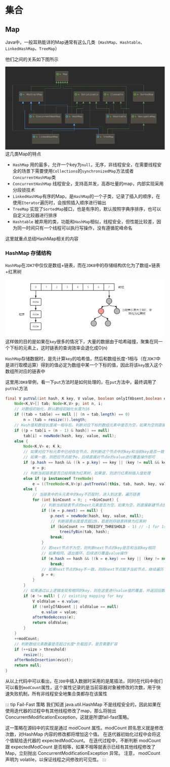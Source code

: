 # 集合

## Map
Java中，一般耳熟能详的Map通常有这么几类（`HashMap`、`Hashtable`、`LinkedHashMap`、`TreeMap`）

他们之间的关系如下图所示

![](../.vuepress/public/img/collection/map-extends.png)
这几类Map的特点
* `HashMap` 用的最多，允许一个key为`null`，无序，非线程安全，在需要线程安全的场景下需要使用`Collections`的`synchronizedMap`方法或者`ConcurrentHashMap`类
* `ConcurrentHashMap` 线程安全，支持高并发，高吞吐量的map，内部实现采用分段锁技术
* `LinkedHashMap`有序的Map，是`HashMap`的一个子类，记录了插入的顺序，在使用`Iterator`遍历时，会按照插入顺序进行输出
* `TreeMap` 实现了`SortedMap`接口，也是有序的，默认按照字典序排序，也可以自定义比较器进行排序
* `Hashtable` 被弃用的类，功能和`HashMap`相似，线程安全，但性能比较差，因为同一时间只有一个线程可以执行写操作，没有遵循驼峰命名

这里就重点总结HashMap相关的内容

### HashMap 存储结构
`HashMap`在`JDK7`中仅仅是数组+链表，而在`JDK8`中的存储结构优化为了数组+链表+红黑树

![](../.vuepress/public/img/collection/red-black-tree.png)
这样做的目的是如果在`key`很多的情况下，大量的数据由于哈希碰撞，聚集在同一个下标的元素上，这时链表的查询效率会退化成O(n)

`HashMap`存储数据时，是先计算`key`的哈希值，然后和数组长度-1相与（在`JDK7`中是进行取模运算）得到的值必定为数组中某一个下标的值，因此将该`key`放入这个数组所对应的链表中

这里用`JDK8`举例，看一下`put`方法时是如何处理的，在`put`方法中，最终调用了`putVal`方法

```java
final V putVal(int hash, K key, V value, boolean onlyIfAbsent,boolean evict) {
    Node<K,V>[] tab; Node<K,V> p; int n, i;
    // 对数组初始化，默认数组初始化长度为16
    if ((tab = table) == null || (n = tab.length) == 0)
        n = (tab = resize()).length;
    // Hash值和数组长度减一相与后，判断对应下标的数组元素中是否为空，如果为空则直接新建一个节点放入数组中
    if ((p = tab[i = (n - 1) & hash]) == null)
        tab[i] = newNode(hash, key, value, null);
    else {
        Node<K,V> e; K k;
        // 如果对应下标元素中已经存在节点，则判断这个节点中的key和当前key是否一致
        // 如果一致，则把旧节点赋予e，后续直接对节点e的value进行覆盖操作即可
        if (p.hash == hash && ((k = p.key) == key || (key != null && key.equals(k))))
            e = p;
        // 判断当前链表是否已经转换为红黑树，如果是，则进行红黑树插入值处理
        else if (p instanceof TreeNode)
            e = ((TreeNode<K,V>)p).putTreeVal(this, tab, hash, key, value);
        else {
            // 当链表中的头元素中的key不匹配时，进入到这里，遍历链表
            for (int binCount = 0; ; ++binCount) {
                // 判断当前链表节点的next元素是否为空，如果为空，则直接新建节点放入next即可
                if ((e = p.next) == null) {
                    p.next = newNode(hash, key, value, null);
                    // 判断链表长度是否超过8，若是则将链表转换为红黑树
                    if (binCount >= TREEIFY_THRESHOLD - 1) // -1 for 1st
                        treeifyBin(tab, hash);
                    break;
                }
                // 若next节点不为空，则判断next节点的key是否和当前key相同
                // 如果相同，退出循环，后续进行覆盖value操作
                if (e.hash == hash && ((k = e.key) == key || (key != null && key.equals(k))))
                    break;
                // 如果next节点的key不一致，则将next节点赋予当前节点，继续遍历
                p = e;
            }
        }
        // 如果通过以上逻辑发现有相同的key，则在这里进行value值的覆盖，并返回旧数据
        if (e != null) { // existing mapping for key
            V oldValue = e.value;
            if (!onlyIfAbsent || oldValue == null)
                e.value = value;
            afterNodeAccess(e);
            return oldValue;
        }
    }
    ++modCount;
    // 判断数组元素数量是否超过长度*负载因子，是否需要扩容
    if (++size > threshold)
        resize();
    afterNodeInsertion(evict);
    return null;
}
```
从以上代码中可以看出，在`JD8`中插入数据时采用的是尾插法，同时在代码中我们可以看到`modCount`属性，这个属性记录的是当前容器对象被修改的次数，用于快速失败机制，所有非线程安全地集合类都存在该属性

::: tip Fail-Fast 策略
我们知道 java.util.HashMap 不是线程安全的，因此如果在使用迭代器的过程中有其他线程修改了map，那么将抛出ConcurrentModificationException，这就是所谓fail-fast策略。

这一策略在源码中的实现是通过 modCount 属性。modCount 顾名思义就是修改次数，对HashMap 内容的修改都将增加这个值。
在迭代器初始化过程中会将这个值赋给迭代器的 expectedModCount。
在迭代过程中，不断判断 modCount 跟 expectedModCount 是否相等，如果不相等就表示已经有其他线程修改了 Map，立刻抛出 ConcurrentModificationException 异常。
注意， modCount 声明为 volatile，以保证线程之间修改的可见性。
:::


